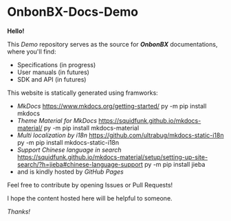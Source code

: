 # OnbonBX-Docs-Demo

**Hello!**

This *Demo* repository serves as the source for ***OnbonBX*** documentations, where you'll find:
- Specifications (in progress)
- User manuals  (in futures)
- SDK and API (in futures)

This website is statically generated using framworks:
- *MkDocs*
https://www.mkdocs.org/getting-started/
py -m pip install mkdocs
- *Theme Material for MkDocs*
https://squidfunk.github.io/mkdocs-material/
py -m pip install mkdocs-material
- *Multi localization by i18n*
https://github.com/ultrabug/mkdocs-static-i18n
py -m pip install mkdocs-static-i18n
- *Support Chinese language in search*
https://squidfunk.github.io/mkdocs-material/setup/setting-up-site-search/?h=jieba#chinese-language-support
py -m pip install jieba
- and is kindly hosted by *GitHub Pages*

Feel free to contribute by opening Issues or Pull Requests!

I hope the content hosted here will be helpful to someone.

*Thanks!*